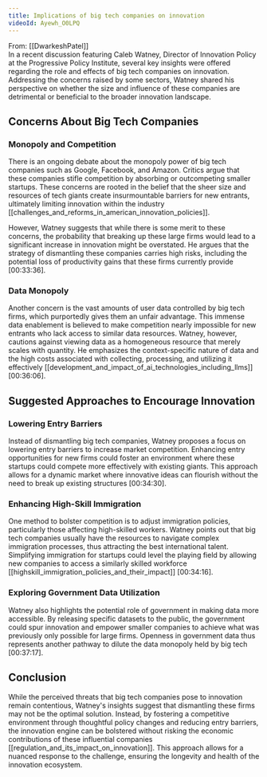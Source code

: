 ```yaml
---
title: Implications of big tech companies on innovation
videoId: Ayewh_O0LPQ
---
```


From: [[DwarkeshPatel]] <br/> 
In a recent discussion featuring Caleb Watney, Director of Innovation Policy at the Progressive Policy Institute, several key insights were offered regarding the role and effects of big tech companies on innovation. Addressing the concerns raised by some sectors, Watney shared his perspective on whether the size and influence of these companies are detrimental or beneficial to the broader innovation landscape.

## Concerns About Big Tech Companies

### Monopoly and Competition

There is an ongoing debate about the monopoly power of big tech companies such as Google, Facebook, and Amazon. Critics argue that these companies stifle competition by absorbing or outcompeting smaller startups. These concerns are rooted in the belief that the sheer size and resources of tech giants create insurmountable barriers for new entrants, ultimately limiting innovation within the industry [[challenges_and_reforms_in_american_innovation_policies]].

However, Watney suggests that while there is some merit to these concerns, the probability that breaking up these large firms would lead to a significant increase in innovation might be overstated. He argues that the strategy of dismantling these companies carries high risks, including the potential loss of productivity gains that these firms currently provide <a class="yt-timestamp" data-t="00:33:36">[00:33:36]</a>.

### Data Monopoly

Another concern is the vast amounts of user data controlled by big tech firms, which purportedly gives them an unfair advantage. This immense data enablement is believed to make competition nearly impossible for new entrants who lack access to similar data resources. Watney, however, cautions against viewing data as a homogeneous resource that merely scales with quantity. He emphasizes the context-specific nature of data and the high costs associated with collecting, processing, and utilizing it effectively [[development_and_impact_of_ai_technologies_including_llms]] <a class="yt-timestamp" data-t="00:36:06">[00:36:06]</a>.

## Suggested Approaches to Encourage Innovation

### Lowering Entry Barriers

Instead of dismantling big tech companies, Watney proposes a focus on lowering entry barriers to increase market competition. Enhancing entry opportunities for new firms could foster an environment where these startups could compete more effectively with existing giants. This approach allows for a dynamic market where innovative ideas can flourish without the need to break up existing structures <a class="yt-timestamp" data-t="00:34:30">[00:34:30]</a>.

### Enhancing High-Skill Immigration

One method to bolster competition is to adjust immigration policies, particularly those affecting high-skilled workers. Watney points out that big tech companies usually have the resources to navigate complex immigration processes, thus attracting the best international talent. Simplifying immigration for startups could level the playing field by allowing new companies to access a similarly skilled workforce [[highskill_immigration_policies_and_their_impact]] <a class="yt-timestamp" data-t="00:34:16">[00:34:16]</a>.

### Exploring Government Data Utilization

Watney also highlights the potential role of government in making data more accessible. By releasing specific datasets to the public, the government could spur innovation and empower smaller companies to achieve what was previously only possible for large firms. Openness in government data thus represents another pathway to dilute the data monopoly held by big tech <a class="yt-timestamp" data-t="00:37:17">[00:37:17]</a>.

## Conclusion

While the perceived threats that big tech companies pose to innovation remain contentious, Watney's insights suggest that dismantling these firms may not be the optimal solution. Instead, by fostering a competitive environment through thoughtful policy changes and reducing entry barriers, the innovation engine can be bolstered without risking the economic contributions of these influential companies [[regulation_and_its_impact_on_innovation]]. This approach allows for a nuanced response to the challenge, ensuring the longevity and health of the innovation ecosystem.